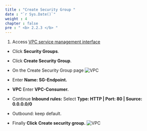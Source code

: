 ```yaml
---
title : "Create Security Group "
date : "`r Sys.Date()`"
weight : 4
chapter : false
pre : " <b> 2.2.3 </b> "
---
```


1. Access [VPC service management interface](https://console.aws.amazon.com/vpc/home)
+ Click **Security Groups**.
+ Click **Create Security Group**.
+ On the Create Security Group page
![VPC](/images/3.connect/27-securitygroup-1.png)

+ Enter **Name: SG-Endpoint.**
+ **VPC** Enter **VPC-Consumer.**
+ Continue **Inbound rules:** Select **Type: HTTP | Port: 80 | Source: 0.0.0.0/0**
+ Outbound: keep default.
+ Finally **Click** **Create security group.**
![VPC](/images/3.connect/28-securitygroup-2.png)